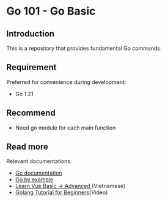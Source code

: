 # Go 101 - Go Basic

## Introduction
This is a repository that provides fundamental Go commands.

## Requirement

Preferred for convenience during development:
- Go 1.21

## Recommend
- Need go module for each main function

## Read more

Relevant documentations:

- [Go documentation](https://go.dev/doc)
- [Go by example](https://golangbyexample.com)
- [Learn Vue Basic -> Advanced ](https://zalopay-oss.github.io/go-advanced)(Vietnamese)
- [Golang Tutorial for Beginners](https://www.youtube.com/watch?v=yyUHQIec83I&t)(Video)